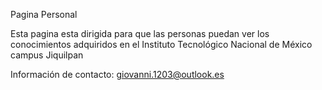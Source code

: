 Pagina Personal 

Esta pagina esta dirigida para que las personas puedan ver los conocimientos
adquiridos en el Instituto Tecnológico Nacional de México campus Jiquilpan


Información de contacto: giovanni.1203@outlook.es
